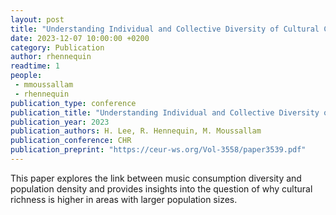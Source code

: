 ```yaml
---
layout: post
title: "Understanding Individual and Collective Diversity of Cultural Consumption through Large-Scale Music Listening Events"
date: 2023-12-07 10:00:00 +0200
category: Publication
author: rhennequin
readtime: 1
people:
 - mmoussallam
 - rhennequin
publication_type: conference
publication_title: "Understanding Individual and Collective Diversity of Cultural Consumption through Large-Scale Music Listening Events"
publication_year: 2023
publication_authors: H. Lee, R. Hennequin, M. Moussallam
publication_conference: CHR
publication_preprint: "https://ceur-ws.org/Vol-3558/paper3539.pdf"
---
```


This paper explores the link between music consumption diversity and population density and provides insights into the question of why cultural richness is higher in areas with larger population sizes.
